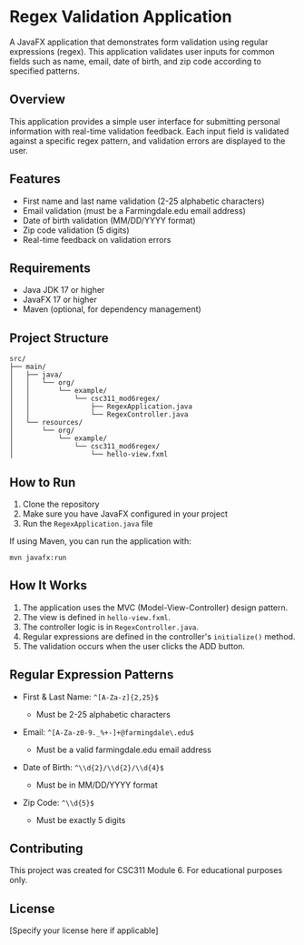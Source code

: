 # Regex Validation Application

A JavaFX application that demonstrates form validation using regular expressions (regex). This application validates user inputs for common fields such as name, email, date of birth, and zip code according to specified patterns.

## Overview

This application provides a simple user interface for submitting personal information with real-time validation feedback. Each input field is validated against a specific regex pattern, and validation errors are displayed to the user.

## Features

- First name and last name validation (2-25 alphabetic characters)
- Email validation (must be a Farmingdale.edu email address)
- Date of birth validation (MM/DD/YYYY format)
- Zip code validation (5 digits)
- Real-time feedback on validation errors

## Requirements

- Java JDK 17 or higher
- JavaFX 17 or higher
- Maven (optional, for dependency management)

## Project Structure

```
src/
├── main/
│   ├── java/
│   │   └── org/
│   │       └── example/
│   │           └── csc311_mod6regex/
│   │               ├── RegexApplication.java
│   │               └── RegexController.java
│   └── resources/
│       └── org/
│           └── example/
│               └── csc311_mod6regex/
│                   └── hello-view.fxml
```

## How to Run

1. Clone the repository
2. Make sure you have JavaFX configured in your project
3. Run the `RegexApplication.java` file

If using Maven, you can run the application with:
```
mvn javafx:run
```

## How It Works

1. The application uses the MVC (Model-View-Controller) design pattern.
2. The view is defined in `hello-view.fxml`.
3. The controller logic is in `RegexController.java`.
4. Regular expressions are defined in the controller's `initialize()` method.
5. The validation occurs when the user clicks the ADD button.

## Regular Expression Patterns

- First & Last Name: `^[A-Za-z]{2,25}$`
  - Must be 2-25 alphabetic characters
  
- Email: `^[A-Za-z0-9._%+-]+@farmingdale\.edu$`
  - Must be a valid farmingdale.edu email address
  
- Date of Birth: `^\\d{2}/\\d{2}/\\d{4}$`
  - Must be in MM/DD/YYYY format
  
- Zip Code: `^\\d{5}$`
  - Must be exactly 5 digits

## Contributing

This project was created for CSC311 Module 6. For educational purposes only.

## License

[Specify your license here if applicable]
